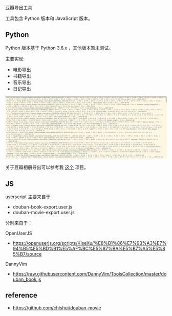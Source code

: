 豆瓣导出工具

工具包含 Python 版本和 JavaScript 版本。

## Python
Python 版本基于 Python 3.6.x ，其他版本暂未测试。

主要实现:

- 电影导出
- 书籍导出
- 音乐导出
- 日记导出

![result](screenshot/screenshot-output-result.png)

关于豆瓣相册导出可以参考我 [这个](https://github.com/einverne/douban-dl) 项目。

## JS

userscript 主要来自于

- douban-book-export.user.js
- douban-movie-export.user.js

分别来自于：

OpenUserJS

- <https://openuserjs.org/scripts/KiseXu/%E8%B1%86%E7%93%A3%E7%94%B5%E5%BD%B1%E5%AF%BC%E5%87%BA%E5%B7%A5%E5%85%B7/source>

DannyVim

- https://raw.githubusercontent.com/DannyVim/ToolsCollection/master/douban_book.js



## reference

- <https://github.com/chishui/douban-movie>






